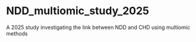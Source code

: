 # NDD_multiomic_study_2025
A 2025 study investigating the link between NDD and CHD using multiomic methods
